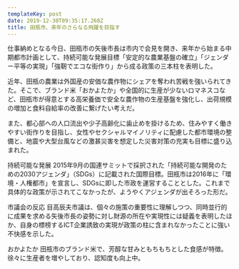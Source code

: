 ```yaml
---
templateKey: post
date: 2019-12-30T09:35:17.268Z
title: 田瓶市、来年のさらなる飛躍を目指す
---
```

仕事納めとなる今日、田瓶市の矢後市長は市内で会見を開き、来年から始まる中期都市計画として、持続可能な発展目標「安定的な農業基盤の確立」「ジェンダー平等の実現」「強靭でエコな街作り」から成る政策の三本柱を表明した。


近年、田瓶の農業は外国産の安価な農作物にシェアを奪われ苦戦を強いられてきた。そこで、ブランド米「おかよたか」や全国的に生産が少ないロマネスコなど、田瓶市が得意とする高栄養価で安全な農作物の生産基盤を強化し、出荷規模の増加と食料自給率の改善に繋げたい考えだ。

また、都心部への人口流出や少子高齢化に歯止めを掛けるため、住みやすく働きやすい街作りを目指し、女性やセクシャルマイノリティに配慮した都市環境の整備と、地震や大型台風などの激甚災害を想定した災害対策の充実も目標に盛り込まれた。

持続可能な発展
2015年9月の国連サミットで採択された「持続可能な開発のための2030アジェンダ」（SDGs）に記載された国際目標。田瓶市は2016年に「環境・人権都市」を宣言し、SDGsに即した市政を運営することとした。これまで具体的な政策が示されてこなかったが、ようやくアジェンダが出そろった形だ。

市議会の反応
目高辰夫市議は、個々の施策の重要性に理解しつつ、同時並行的に成果を求める矢後市長の姿勢に対し財源の所在や実現性には疑義を表明したほか、自身の標榜するICT企業誘致の実現が政策の柱に含まれなかったことに強い不快感を示した。

おかよたか
田瓶市のブランド米で、芳醇な甘みともちもちとした食感が特徴。徐々に生産者を増やしており、認知度も向上中。